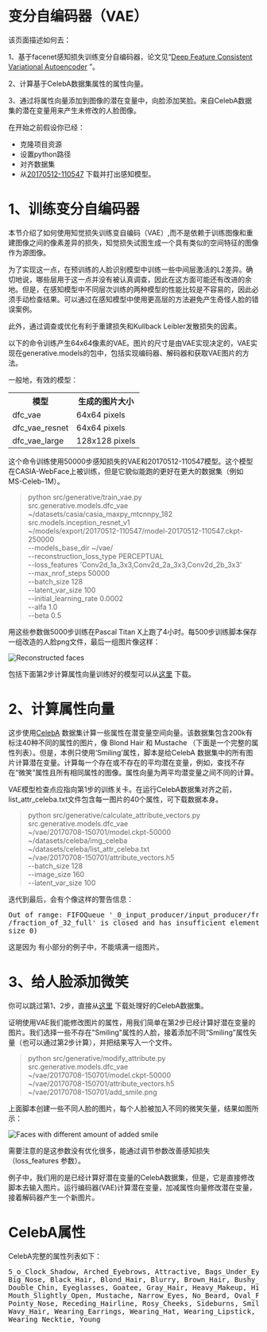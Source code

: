 # 变分自编码器（VAE）

该页面描述如何去：

1、基于facenet感知损失训练变分自编码器，论文见“[Deep Feature Consistent Variational Autoencoder](https://arxiv.org/abs/1610.00291) ”。

2、计算基于CelebA数据集属性的属性向量。

3、通过将属性向量添加到图像的潜在变量中，向脸添加笑脸。来自CelebA数据集的潜在变量用来产生未修改的人脸图像。

在开始之前假设你已经：

 * 克隆项目资源
 * 设置python路径
 * 对齐数据集
 * 从[20170512-110547](https://drive.google.com/file/d/0B5MzpY9kBtDVZ2RpVDYwWmxoSUk) 下载并打出感知模型。

# 1、训练变分自编码器

本节介绍了如何使用知觉损失训练变自编码（VAE）,而不是依赖于训练图像和重建图像之间的像素差异的损失，知觉损失试图生成一个具有类似的空间特征的图像作为源图像。

为了实现这一点，在预训练的人脸识别模型中训练一些中间层激活的L2差异。确切地说，哪些层用于这一点并没有被认真调查，因此在这方面可能还有改进的余地。但是，在感知模型中不同层次训练的两种模型的性能比较是不容易的，因此必须手动检查结果。可以通过在感知模型中使用更高层的方法避免产生奇怪人脸的错误案例。

此外，通过调查或优化有利于重建损失和Kullback Leibler发散损失的因素。

以下的命令训练产生64x64像素的VAE。图片的尺寸是由VAE实现决定的，VAE实现在generative.models的包中，包括实现编码器、解码器和获取VAE图片的方法。

一般地，有效的模型：
<table>
<tr>
    <th>模型</th>
    <th>生成的图片大小</th>
</tr>
<tr>
    <td>dfc_vae</td>
    <td>64x64 pixels</td>
</tr>
<tr>
    <td>dfc_vae_resnet</td>
    <td>64x64 pixels</td>
</tr>
<tr>
    <td>dfc_vae_large</td>
    <td>128x128 pixels</td>
</tr>
</table>

这个命令训练使用50000步感知损失的VAE和20170512-110547模型。这个模型在CASIA-WebFace上被训练，但是它貌似能跑的更好在更大的数据集（例如 MS-Celeb-1M）。

> python src/generative/train_vae.py \
src.generative.models.dfc_vae \
~/datasets/casia/casia_maxpy_mtcnnpy_182 \
src.models.inception_resnet_v1 \
~/models/export/20170512-110547/model-20170512-110547.ckpt-250000 \
--models_base_dir ~/vae/ \
--reconstruction_loss_type PERCEPTUAL \
--loss_features 'Conv2d_1a_3x3,Conv2d_2a_3x3,Conv2d_2b_3x3' \
--max_nrof_steps 50000 \
--batch_size 128 \
--latent_var_size 100 \
--initial_learning_rate 0.0002 \
--alfa 1.0 \
--beta 0.5

用这些参数做5000步训练在Pascal Titan X上跑了4小时。每500步训练脚本保存一组改造的人脸png文件，最后一组图片像这样：

![Reconstructed faces](https://github.com/davidsandberg/facenet/wiki/20170708-150701-reconstructed_050000.png)

包括下面第2步计算属性向量训练好的模型可以从[这里](https://drive.google.com/open?id=0B5MzpY9kBtDVS2R5Wm5IRFpST2M) 下载。

# 2、计算属性向量

这步使用[CelebA](http://mmlab.ie.cuhk.edu.hk/projects/CelebA.html) 数据集计算一些属性在潜变量空间向量。该数据集包含200k有标注40种不同的属性的图片，像 Blond Hair 和 Mustache （下面是一个完整的属性列表）。但是，本例只使用‘Smiling’属性，脚本是给CelebA 数据集中的所有图片计算潜在变量。计算每一个存在或不存在的平均潜在变量，例如，查找不存在“微笑”属性且所有相同属性的图像。属性向量为两平均潜变量之间不同的计算。


VAE模型检查点应指向第1步的训练关卡。在运行CelebA数据集对齐之前，list_attr_celeba.txt文件包含每一图片的40个属性，可下载数据本身。

> python src/generative/calculate_attribute_vectors.py \
src.generative.models.dfc_vae \
~/vae/20170708-150701/model.ckpt-50000 \
~/datasets/celeba/img_celeba \
~/datasets/celeba/list_attr_celeba.txt \
~/vae/20170708-150701/attribute_vectors.h5 \
--batch_size 128 \
--image_size 160 \
--latent_var_size 100

迭代到最后，会有个像这样的警告信息：

<pre>
Out of range: FIFOQueue '_0_input_producer/input_producer/fraction_of_32_full
/fraction_of_32_full' is closed and has insufficient elements (requested 1, current 
size 0)
</pre>

这是因为 有小部分的例子中，不能填满一组图片。

# 3、给人脸添加微笑

你可以跳过第1、2步，直接从[这里](https://drive.google.com/open?id=0B5MzpY9kBtDVS2R5Wm5IRFpST2M) 下载处理好的CelebA数据集。

证明使用VAE我们能修改图片的属性，用我们简单在第2步已经计算好潜在变量的图片。我们选择一些不存在"Smiling"属性的人脸，接着添加不同“Smiling”属性矢量（也可以通过第2步计算），并把结果写入一个文件。

> python src/generative/modify_attribute.py \
src.generative.models.dfc_vae \
~/vae/20170708-150701/model.ckpt-50000 \
~/vae/20170708-150701/attribute_vectors.h5 \
~/vae/20170708-150701/add_smile.png

上面脚本创建一些不同人脸的图片，每个人脸被加入不同的微笑矢量，结果如图所示：

![Faces with different amount of added smile](https://github.com/davidsandberg/facenet/wiki/20170708-150701-add_smile.png)

需要注意的是这参数没有优化很多，能通过调节参数改善感知损失（loss_features 参数）。

例子中，我们用的是已经计算好潜在变量的CelebA数据集，但是，它是直接修改脚本去输入图片。运行编码器(VAE)计算潜在变量，加减属性向量修改潜在变量，接着解码器产生一个新图片。

# CelebA属性

CelebA完整的属性列表如下：

<pre>
5_o_Clock_Shadow, Arched_Eyebrows, Attractive, Bags_Under_Eyes, Bald, Bangs, Big_Lips, 
Big_Nose, Black_Hair, Blond_Hair, Blurry, Brown_Hair, Bushy_Eyebrows, Chubby, 
Double_Chin, Eyeglasses, Goatee, Gray_Hair, Heavy_Makeup, High_Cheekbones, Male, 
Mouth_Slightly_Open, Mustache, Narrow_Eyes, No_Beard, Oval_Face, Pale_Skin, 
Pointy_Nose, Receding_Hairline, Rosy_Cheeks, Sideburns, Smiling, Straight_Hair, 
Wavy_Hair, Wearing_Earrings, Wearing_Hat, Wearing_Lipstick, Wearing_Necklace, 
Wearing_Necktie, Young
</pre> 
